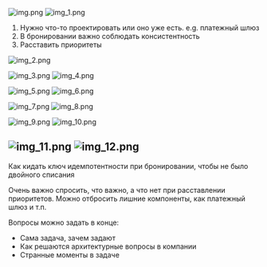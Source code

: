 ![img.png](img.png)
![img_1.png](img_1.png)
1. Нужно что-то проектировать или оно уже есть. e.g. платежный шлюз
3. В бронировании важно соблюдать консистентность
4. Расставить приоритеты

![img_2.png](img_2.png)

![img_3.png](img_3.png)
![img_4.png](img_4.png)


![img_5.png](img_5.png)
![img_6.png](img_6.png)

![img_7.png](img_7.png)
![img_8.png](img_8.png)

![img_9.png](img_9.png)
![img_10.png](img_10.png)

![img_11.png](img_11.png)
![img_12.png](img_12.png)
---
Как кидать ключ идемпотентности при бронировании, чтобы не было двойного списания

Очень важно спросить, что важно, а что нет при расставлении приоритетов.
Можно отбросить лишние компоненты, как платежный шлюз и т.п.

Вопросы можно задать в конце:
- Сама задача, зачем задают
- Как решаются архитектурные вопросы в компании
- Странные моменты в задаче